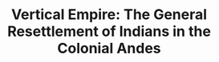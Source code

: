 ---
id: 6d6422c6c18ff0cb 
full_citation: 'Mumford, Jeremy Ravi. _Vertical Empire: The General Resettlement of Indians in the Colonial Andes_. Durham, NC: Duke University Press, 2012.'
casual_citation: 'Jeremy Ravi Mumford, _Vertical Empire: The General Resettlement of Indians in the Colonial Andes_ (2012).'
title: 'Vertical Empire: The General Resettlement of Indians in the Colonial Andes'
authors: 
    - 516f87673cd05e60
original_publication_year: 2012
has_cover_image: false
oclc: 776533328
amzn: 0822353105
isbn: 9780822352969
---